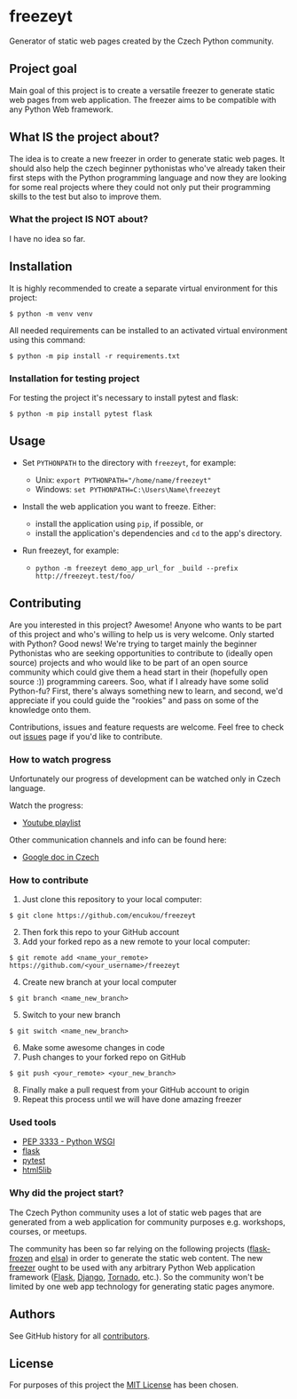 # freezeyt
Generator of static web pages created by the Czech Python community.


## Project goal
Main goal of this project is to create a versatile freezer to generate static web pages from web application. The freezer aims to be compatible with any Python Web framework.


## What IS the project about?
The idea is to create a new freezer in order to generate static web pages. It should also help the czech beginner pythonistas who've already taken their first steps with the Python programming language and now they are looking for some real projects where they could not only put their programming skills to the test but also to improve them.


### What the project IS NOT about?
I have no idea so far.


## Installation
It is highly recommended to create a separate virtual environment for this project:
```
$ python -m venv venv
```

All needed requirements can be installed to an activated virtual environment using this command:
```
$ python -m pip install -r requirements.txt
```


### Installation for testing project

For testing the project it's necessary to install pytest and flask:
```
$ python -m pip install pytest flask
```


## Usage

* Set `PYTHONPATH` to the directory with `freezeyt`, for example:
  * Unix: `export PYTHONPATH="/home/name/freezeyt"`
  * Windows: `set PYTHONPATH=C:\Users\Name\freezeyt`

* Install the web application you want to freeze. Either:
  * install the application using `pip`, if possible, or
  * install the application's dependencies and `cd` to the app's directory.

* Run freezeyt, for example:
  * `python -m freezeyt demo_app_url_for _build --prefix http://freezeyt.test/foo/`


## Contributing
Are you interested in this project? Awesome! Anyone who wants to be part of this project and who's willing to help us is very welcome.
Only started with Python? Good news! We're trying to target mainly the beginner Pythonistas who are seeking opportunities to contribute to (ideally open source) projects and who would like to be part of an open source community which could give them a head start in their (hopefully open source :)) programming careers.
Soo, what if I already have some solid Python-fu? First, there's always something new to learn, and second, we'd appreciate if you could guide the "rookies" and pass on some of the knowledge onto them.


Contributions, issues and feature requests are welcome.
Feel free to check out [issues](https://github.com/encukou/freezeyt/issues) page if you'd like to contribute.


### How to watch progress
Unfortunately our progress of development can be watched only in Czech language.

Watch the progress:

* [Youtube playlist](https://www.youtube.com/playlist?list=PLFt-PM7J_H3EU5Oez3ZSVjY5pZJttP2lT)

Other communication channels and info can be found here:
* [Google doc in Czech](https://tinyurl.com/freezeyt)

### How to contribute

1. Just clone this repository to your local computer:

```
$ git clone https://github.com/encukou/freezeyt
```

2. Then fork this repo to your GitHub account
3. Add your forked repo as a new remote to your local computer:
```
$ git remote add <name_your_remote> https://github.com/<your_username>/freezeyt
```
4. Create new branch at your local computer
```
$ git branch <name_new_branch>
```
5. Switch to your new branch
```
$ git switch <name_new_branch>
```
6. Make some awesome changes in code
7. Push changes to your forked repo on GitHub

```
$ git push <your_remote> <your_new_branch>
```
8. Finally make a pull request from your GitHub account to origin
9. Repeat this process until we will have done amazing freezer


### Used tools

* [PEP 3333 - Python WSGI](https://www.python.org/dev/peps/pep-3333/)
* [flask](https://flask.palletsprojects.com/en/1.1.x/)
* [pytest](https://docs.pytest.org/en/latest/)
* [html5lib](https://html5lib.readthedocs.io/en/latest/)


### Why did the project start?

The Czech Python community uses a lot of static web pages that are generated from a web application for community purposes e.g. workshops, courses, or meetups.

The community has been so far relying on the following projects ([flask-frozen](https://pythonhosted.org/Frozen-Flask/) and [elsa](https://github.com/pyvec/elsa/)) in order to generate the static web content. The new [freezer](https://github.com/encukou/freezeyt) ought to be used with any arbitrary Python Web application framework ([Flask](https://flask.palletsprojects.com/en/1.1.x/), [Django](https://www.djangoproject.com/), [Tornado](https://www.tornadoweb.org/en/stable/), etc.). So the community won't be limited by one web app technology for generating static pages anymore.


## Authors
See GitHub history for all [contributors](https://github.com/encukou/freezeyt/graphs/contributors).


## License
For purposes of this project the [MIT License](LICENCE.MIT) has been chosen.
